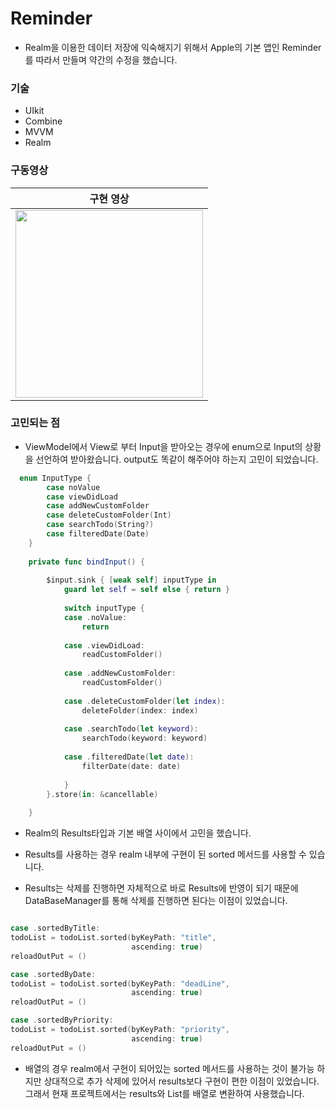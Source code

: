 # Reminder

- Realm을 이용한 데이터 저장에 익숙해지기 위해서 Apple의 기본 앱인 Reminder를 따라서 만들며 약간의 수정을 했습니다.

### 기술

- UIkit
- Combine
- MVVM
- Realm

### 구동영상
| 구현 영상 |
| --- |
| <img src="https://github.com/user-attachments/assets/add6c3de-2c1c-4534-b491-c34cfe178a57" width=300> |

### 고민되는 점

- ViewModel에서 View로 부터 Input을 받아오는 경우에 enum으로 Input의 상황을 선언하여 받아왔습니다. output도 똑같이 해주어야 하는지 고민이 되었습니다.

```swift
  enum InputType {
        case noValue
        case viewDidLoad
        case addNewCustomFolder
        case deleteCustomFolder(Int)
        case searchTodo(String?)
        case filteredDate(Date)
    }
    
    private func bindInput() {
        
        $input.sink { [weak self] inputType in
            guard let self = self else { return }
            
            switch inputType {
            case .noValue:
                return
                
            case .viewDidLoad:
                readCustomFolder()
                
            case .addNewCustomFolder:
                readCustomFolder()
                
            case .deleteCustomFolder(let index):
                deleteFolder(index: index)
                
            case .searchTodo(let keyword):
                searchTodo(keyword: keyword)
                
            case .filteredDate(let date):
                filterDate(date: date)
                
            }
        }.store(in: &cancellable)
        
    }
```

- Realm의 Results타입과 기본 배열 사이에서 고민을 했습니다.

- Results를 사용하는 경우 realm 내부에 구현이 된 sorted 메서드를 사용할 수 있습니다.
- Results는 삭제를 진행하면 자체적으로 바로 Results에 반영이 되기 때문에 DataBaseManager를 통해 삭제를 진행하면 된다는 이점이 있었습니다.

```swift

case .sortedByTitle:
todoList = todoList.sorted(byKeyPath: "title",
                           ascending: true)
reloadOutPut = ()

case .sortedByDate:
todoList = todoList.sorted(byKeyPath: "deadLine",
                           ascending: true)
reloadOutPut = ()

case .sortedByPriority:
todoList = todoList.sorted(byKeyPath: "priority",
                           ascending: true)
reloadOutPut = ()

```

- 배열의 경우  realm에서 구현이 되어있는 sorted 메서드를 사용하는 것이 불가능 하지만 상대적으로 추가 삭제에 있어서 results보다 구현이 편한 이점이 있었습니다. 그래서 현재 프로젝트에서는 results와 List를 배열로 변환하여 사용했습니다.
